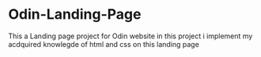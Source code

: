 # Odin-Landing-Page
This a Landing page project for Odin website
in this project i implement my acdquired knowlegde
of html and css on this landing page